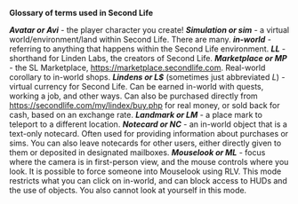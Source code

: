 **Glossary of terms used in Second Life**

***Avatar or Avi*** - the player character you create!
***Simulation or sim*** - a virtual world/environment/land within Second Life.  There are many.
***in-world*** - referring to anything that happens within the Second Life environment.
***LL*** - shorthand for Linden Labs, the creators of Second Life.
***Marketplace or MP*** - the SL Marketplace, https://marketplace.secondlife.com.  Real-world corollary to in-world shops.
***Lindens or L$*** (sometimes just abbreviated *L*) - virtual currency for Second Life.  Can be earned in-world with quests, working a job, and other ways. Can also be purchased directly from https://secondlife.com/my/lindex/buy.php for real money, or sold back for cash, based on an exchange rate.
***Landmark or LM*** - a place mark to teleport to a different location.
***Notecard or NC*** - an in-world object that is a text-only notecard. Often used for providing information about purchases or sims.  You can also leave notecards for other users, either directly given to them or deposited in designated mailboxes.
***Mouselook or ML*** - focus where the camera is in first-person view, and the mouse controls where you look.  It is possible to force someone into Mouselook using RLV.  This mode restricts what you can click on in-world, and can block access to HUDs and the use of objects.  You also cannot look at yourself in this mode.
